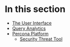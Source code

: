 # In this section

- [The User Interface](interface.md)
- [Query Analytics](query-analytics.md)
- [Percona Platform](platform/index.md)
    - [Security Threat Tool](platform/security-threat-tool.md)
